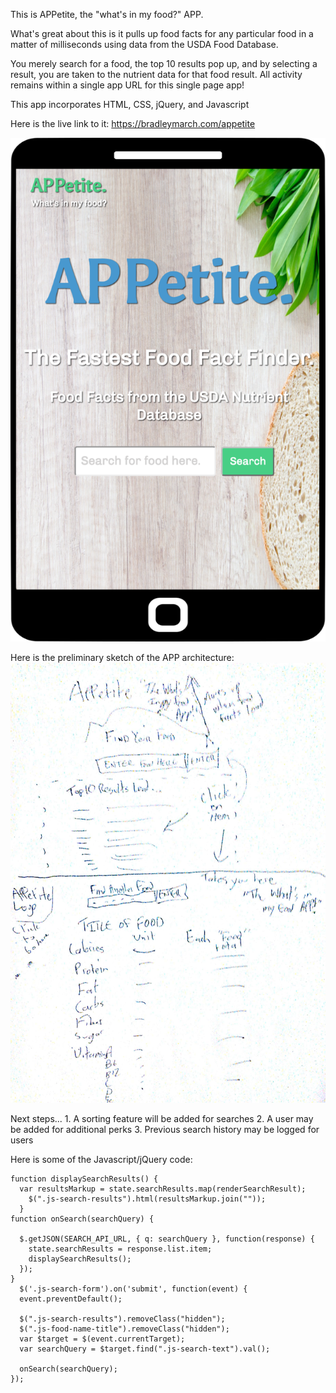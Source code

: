 This is APPetite, the "what's in my food?" APP.

What's great about this is it pulls up food facts for any particular food in a matter of milliseconds using data from the USDA Food Database.

You merely search for a food, the top 10 results pop up, and by selecting a result, you are taken to the nutrient data for
that food result.  All activity remains within a single app URL for this single page app!

This app incorporates HTML, CSS, jQuery, and Javascript

Here is the live link to it: https://bradleymarch.com/appetite

![Landing Page Photo](/appetiteMobile.png)

Here is the preliminary sketch of the APP architecture:
![User Flow Sketch](/APPetiteSketch.jpg)

Next steps...
    1. A sorting feature will be added for searches
    2. A user may be added for additional perks
    3. Previous search history may be logged for users

Here is some of the Javascript/jQuery code:
```
function displaySearchResults() {
  var resultsMarkup = state.searchResults.map(renderSearchResult);
    $(".js-search-results").html(resultsMarkup.join(""));
  }
function onSearch(searchQuery) {

  $.getJSON(SEARCH_API_URL, { q: searchQuery }, function(response) {
    state.searchResults = response.list.item;
    displaySearchResults();
  });
}
  $('.js-search-form').on('submit', function(event) {
  event.preventDefault();

  $(".js-search-results").removeClass("hidden");
  $(".js-food-name-title").removeClass("hidden");
  var $target = $(event.currentTarget);
  var searchQuery = $target.find(".js-search-text").val();

  onSearch(searchQuery);
});
```
